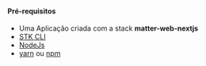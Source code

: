 #### **Pré-requisitos**

- Uma Aplicação criada com a stack **matter-web-nextjs**
- [STK CLI](https://stackspot.com/downloads)
- [NodeJs](https://nodejs.org/en/)
- [yarn](https://classic.yarnpkg.com/lang/en/docs/install/#mac-stable) ou [npm](https://nodejs.org/en/)
